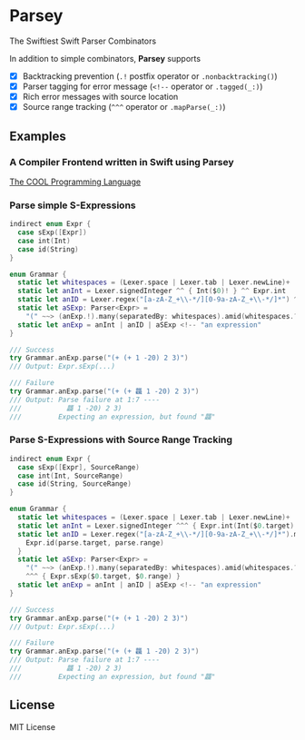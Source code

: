 # Parsey
The Swiftiest Swift Parser Combinators

In addition to simple combinators, **Parsey** supports

- [x] Backtracking prevention (`.!` postfix operator or `.nonbacktracking()`)
- [x] Parser tagging for error message (`<!--` operator or `.tagged(_:)`)
- [x] Rich error messages with source location
- [x] Source range tracking (`^^^` operator or `.mapParse(_:)`)

## Examples

### A Compiler Frontend written in Swift using **Parsey**

[The COOL Programming Language](https://github.com/rxwei/COOL)

### Parse simple S-Expressions

```swift
indirect enum Expr {
  case sExp([Expr])
  case int(Int)
  case id(String)
}

enum Grammar {
  static let whitespaces = (Lexer.space | Lexer.tab | Lexer.newLine)+
  static let anInt = Lexer.signedInteger ^^ { Int($0)! } ^^ Expr.int
  static let anID = Lexer.regex("[a-zA-Z_+\\-*/][0-9a-zA-Z_+\\-*/]*") ^^ Expr.id
  static let aSExp: Parser<Expr> =
    "(" ~~> (anExp.!).many(separatedBy: whitespaces).amid(whitespaces.?) <~~ ")" ^^ Expr.sExp
  static let anExp = anInt | anID | aSExp <!-- "an expression"
}

/// Success
try Grammar.anExp.parse("(+ (+ 1 -20) 2 3)")
/// Output: Expr.sExp(...)

/// Failure
try Grammar.anExp.parse("(+ (+ 龘 1 -20) 2 3)")
/// Output: Parse failure at 1:7 ----
///           龘 1 -20) 2 3)
///         Expecting an expression, but found "龘"
```

### Parse S-Expressions with Source Range Tracking

```swift
indirect enum Expr {
  case sExp([Expr], SourceRange)
  case int(Int, SourceRange)
  case id(String, SourceRange)
}

enum Grammar {
  static let whitespaces = (Lexer.space | Lexer.tab | Lexer.newLine)+
  static let anInt = Lexer.signedInteger ^^^ { Expr.int(Int($0.target)!, $0.range) }
  static let anID = Lexer.regex("[a-zA-Z_+\\-*/][0-9a-zA-Z_+\\-*/]*").mapParse { parse in
    Expr.id(parse.target, parse.range)
  }
  static let aSExp: Parser<Expr> =
    "(" ~~> (anExp.!).many(separatedBy: whitespaces).amid(whitespaces.?) <~~ ")"
    ^^^ { Expr.sExp($0.target, $0.range) }
  static let anExp = anInt | anID | aSExp <!-- "an expression"
}

/// Success
try Grammar.anExp.parse("(+ (+ 1 -20) 2 3)")
/// Output: Expr.sExp(...)

/// Failure
try Grammar.anExp.parse("(+ (+ 龘 1 -20) 2 3)")
/// Output: Parse failure at 1:7 ----
///           龘 1 -20) 2 3)
///         Expecting an expression, but found "龘"
```

## License

MIT License
